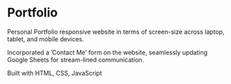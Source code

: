 # Portfolio

Personal Portfolio responsive website in terms of screen-size across laptop, tablet, and mobile devices.

Incorporated a ’Contact Me’ form on the website, seamlessly updating Google Sheets for stream-lined communication.

Built with HTML, CSS, JavaScript
